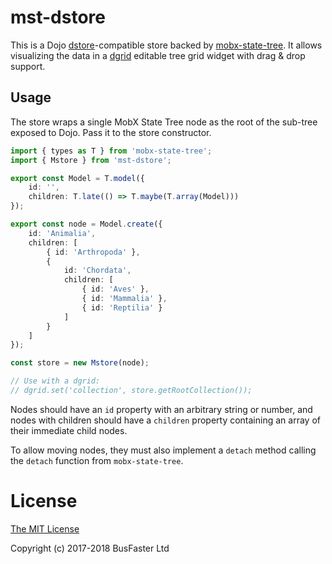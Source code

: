 mst-dstore
==========

This is a Dojo [dstore](http://dstorejs.io/)-compatible store backed by
[mobx-state-tree](https://github.com/mobxjs/mobx-state-tree).
It allows visualizing the data in a [dgrid](http://dgrid.io/)
editable tree grid widget with drag & drop support.

Usage
-----

The store wraps a single MobX State Tree node as the root of the sub-tree
exposed to Dojo. Pass it to the store constructor.

```TypeScript
import { types as T } from 'mobx-state-tree';
import { Mstore } from 'mst-dstore';

export const Model = T.model({
	id: '',
	children: T.late(() => T.maybe(T.array(Model)))
});

export const node = Model.create({
	id: 'Animalia',
	children: [
		{ id: 'Arthropoda' },
		{
			id: 'Chordata',
			children: [
				{ id: 'Aves' },
				{ id: 'Mammalia' },
				{ id: 'Reptilia' }
			]
		}
	]
});

const store = new Mstore(node);

// Use with a dgrid:
// dgrid.set('collection', store.getRootCollection());
```

Nodes should have an `id` property with an arbitrary string or number, and
nodes with children should have a `children` property containing an array
of their immediate child nodes.

To allow moving nodes, they must also implement a `detach` method calling
the `detach` function from `mobx-state-tree`.

License
=======

[The MIT License](https://raw.githubusercontent.com/charto/charto-dojo/master/LICENSE)

Copyright (c) 2017-2018 BusFaster Ltd
